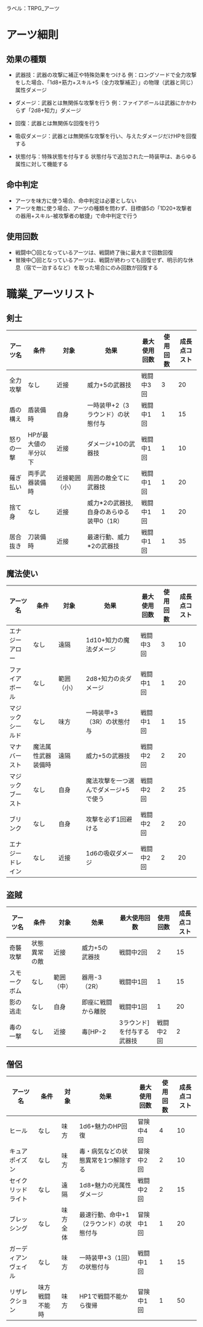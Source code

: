 ラベル：TRPG_アーツ

# アーツ細則

## 効果の種類
* 武器技：武器の攻撃に補正や特殊効果をつける
例：ロングソードで全力攻撃をした場合、「1d8+筋力+スキル+5（全力攻撃補正）」の物理（武器と同じ）属性ダメージ

* ダメージ：武器とは無関係な攻撃を行う
例：ファイアボールは武器にかかわらず「2d8+知力」ダメージ

* 回復：武器とは無関係な回復を行う
* 吸収ダメージ：武器とは無関係な攻撃を行い、与えたダメージだけHPを回復する

* 状態付与：特殊状態を付与する
状態付与で追加された一時装甲は、あらゆる属性に対して機能する

## 命中判定
* アーツを味方に使う場合、命中判定は必要としない
* アーツを敵に使う場合、アーツの種類を問わず、目標値5の「1D20+攻撃者の器用+スキル-被攻撃者の敏捷」で命中判定で行う

## 使用回数
* 戦闘中〇回となっているアーツは、戦闘終了後に最大まで回数回復
* 冒険中〇回となっているアーツは、戦闘が終わっても回復せず、明示的な休息（宿で一泊するなど）を取った場合にのみ回数が回復する

# 職業_アーツリスト
## 剣士
| アーツ名 | 条件 | 対象 | 効果 | 最大使用回数 | 使用回数 |成長点コスト |
|----------|------|------|------|------------|----------|------------|
| 全力攻撃 | なし | 近接 | 威力+5の武器技 | 戦闘中3回| 3 | 20|
| 盾の構え | 盾装備時| 自身 | 一時装甲+2（3ラウンド）の状態付与 | 戦闘中1回 | 1 | 15 |
| 怒りの一撃 | HPが最大値の半分以下 | 近接 | ダメージ+10の武器技 | 戦闘中1回 | 1 | 10 |
| 薙ぎ払い | 両手武器装備時 | 近接範囲（小） | 周囲の敵全てに武器技| 戦闘中1回 | 1 | 20 |
| 捨て身 | なし | 近接 | 威力*2の武器技, 自身のあらゆる装甲0（1R）| 戦闘中1回| 1 | 20|
| 居合抜き | 刀装備時 | 近接 | 最速行動、威力*2の武器技 | 戦闘中1回| 1 | 35|

## 魔法使い
| アーツ名| 条件 | 対象| 効果 | 最大使用回数 | 使用回数 | 成長点コスト|
|----------|------|------|------|------------|----------|------------|
| エナジーアロー | なし | 遠隔 | 1d10+知力の魔法ダメージ | 戦闘中3回 | 3 | 10 |
| ファイアボール | なし | 範囲（小） | 2d8+知力の炎ダメージ | 戦闘中1回 |1 | 20 |
| マジックシールド | なし | 味方 | 一時装甲+3（3R）の状態付与 | 戦闘中1回 | 1 |15 |
| マナバースト |魔法属性武器装備時| 遠隔 | 威力+5の武器技 | 戦闘中2回| 2 | 20|
| マジックブースト | なし | 自身 | 魔法攻撃を一つ選んでダメージ+5で使う | 戦闘中2回| 2 | 25 |
| ブリンク | なし | 自身 | 攻撃を必ず1回避ける | 戦闘中2回 | 2 | 20 |
| エナジードレイン |なし | 近接 | 1d6の吸収ダメージ | 戦闘中2回 | 2 | 20 |

## 盗賊
|アーツ名 | 条件| 対象 | 効果| 最大使用回数 | 使用回数 | 成長点コスト |
|----------|------|------|------|------------|----------|------------|
| 奇襲攻撃 | 状態異常の敵 | 近接 | 威力+5の武器技 | 戦闘中2回 | 2 | 15 |
| スモークボム | なし | 範囲（中） | 器用-3（2R） | 戦闘中1回 | 1 | 15|
| 影の逃走 | なし | 自身 | 即座に戦闘から離脱 | 戦闘中1回 | 1| 20 |
| 毒の一撃 | なし | 近接 | 毒[HP-2|3ラウンド]を付与する武器技 | 戦闘中2回 | 2 | 25 |

## 僧侶
| アーツ名        | 条件         | 対象         | 効果                                      | 最大使用回数 | 使用回数 | 成長点コスト |
|-----------------|--------|--------------|-------------------------------------------|----------------|------------|----------------|
| ヒール          | なし         | 味方      | 1d6+魅力のHP回復                          | 冒険中4回     | 4        | 10             |
| キュアポイズン  | なし         | 味方      | 毒・病気などの状態異常を1つ解除する     | 冒険中2回     | 2        | 10             |
| セイクリッドライト| なし       | 遠隔         | 1d8+魅力の光属性ダメージ     | 戦闘中2回     | 2        | 15             |
| ブレッシング    | なし         | 味方全体     | 最速行動、命中+1（2ラウンド）の状態付与           | 冒険中1回     | 1        | 20             |
| ガーディアンヴェイル | なし     | 味方      | 一時装甲+3（1回）の状態付与           | 戦闘中1回     | 1        | 15             |
| リザレクション| 味方戦闘不能時 | 味方 | HP1で戦闘不能から復帰                    | 冒険中1回     | 1        | 50             |

